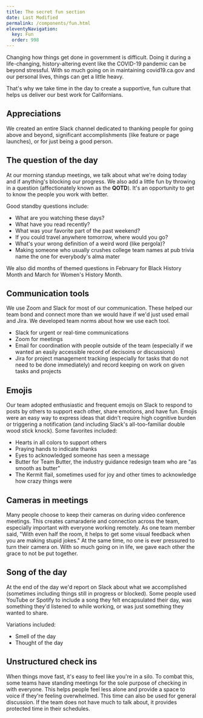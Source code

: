 ```yaml
---
title: The secret fun section
date: Last Modified 
permalink: /components/fun.html
eleventyNavigation:
  key: Fun
  order: 998
---
```


Changing how things get done in government is difficult. Doing it during a life-changing, history-altering event like the COVID-19 pandemic can be beyond stressful. With so much going on in maintaining covid19.ca.gov and our personal lives, things can get a little heavy.

That's why we take time in the day to create a supportive, fun culture that helps us deliver our best work for Californians.

## Appreciations

We created an entire Slack channel dedicated to thanking people for going above and beyond, significant accomplishments (like feature or page launches), or for just being a good person.

## The question of the day

At our morning standup meetings, we talk about what we're doing today and if anything's blocking our progress. We also add a little fun by throwing in a question (affectionately known as the **QOTD**). It's an opportunity to get to know the people you work with better.

Good standby questions include:

* What are you watching these days?
* What have you read recently?
* What was your favorite part of the past weekend?
* If you could travel anywhere tomorrow, where would you go?
* What's your wrong definition of a weird word (like pergola)?
* Making someone who usually crushes college team names at pub trivia name the one for everybody's alma mater

We also did months of themed questions in February for Black History Month and March for Women's History Month.

## Communication tools

We use Zoom and Slack for most of our communication. These helped our team bond and connect more than we would have if we'd just used email and Jira. We developed team norms about how we use each tool.

* Slack for urgent or real-time communications
* Zoom for meetings
* Email for coordination with people outside of the team (especially if we wanted an easily accessible record of decisoins or discussions)
* Jira for project management tracking (especially for tasks that do not need to be done immediately) and record keeping on work on given tasks and projects

## Emojis

Our team adopted enthusiastic and frequent emojis on Slack to respond to posts by others to support each other, share emotions, and have fun. Emojis were an easy way to express ideas that didn't require high cognitive burden or triggering a notification (and including Slack's all-too-familiar double wood stick knock). Some favorites included:

* Hearts in all colors to support others
* Praying hands to indicate thanks
* Eyes to acknowledged someone has seen a message
* Butter for Team Butter, the industry guidance redesign team who are "as smooth as butter"
* The Kermit flail, sometimes used for joy and other times to acknowledge how crazy things were

## Cameras in meetings

Many people choose to keep their cameras on during video conference meetings. This creates camaraderie and connection across the team, especially important with everyone working remotely. As one team member said, "With even half the room, it helps to get some visual feedback when you are making stupid jokes." At the same time, no one is ever pressured to turn their camera on. With so much going on in life, we gave each other the grace to not be put together.

## Song of the day

At the end of the day we'd report on Slack about what we accomplished (sometimes including things still in progress or blocked). Some people used YouTube or Spotify to include a song they felt encapsulated their day, was something they'd listened to while working, or was just something they wanted to share.

Variations included:

* Smell of the day
* Thought of the day

## Unstructured check ins

When things move fast, it's easy to feel like you're in a silo. To combat this, some teams have standing meetings for the sole purpose of checking in with everyone. This helps people feel less alone and provide a space to voice if they're feeling overwhelmed. This time can also be used for general discussion. If the team does not have much to talk about, it provides protected time in their schedules.
